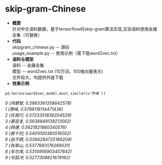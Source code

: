 # skip-gram-Chinese
- **概要**<br>
针对中文语料数据，基于tensorflow的skip-gram算法实现,实验语料使用金庸全集（可替换）
- **代码**<br>
skipgram_chinese.py -- 源码<br>
usage_example.py -- 使用示例（需下载word2vec.txt）<br>
- **语料与模型**<br>
语料 -- 金庸全集<br>
模型 -- word2vec.txt (10万词，100维向量表示)<br>
文件较大，均提供外链下载<br>
- **效果示例**<br>

```
pd.Series(word2vec_model.most_similar(u'乔峰'))
```
*0    (鸠摩智, 0.5863361358642578)<br>
1     (萧峰, 0.5798118114471436)<br>
2    (任我行, 0.5723351836204529)<br>
3    (慕容复, 0.5638849139213562)<br>
4     (杨康, 0.5621821880340576)<br>
5    (裘千仞, 0.5401000380516052)<br>
6    (岳不群, 0.5394284725189209)<br>
7    (张翠山, 0.5377693176269531)<br>
8    (车尔库, 0.5314956903457642)<br>
9    (令狐冲, 0.5277308821678162)<br>*